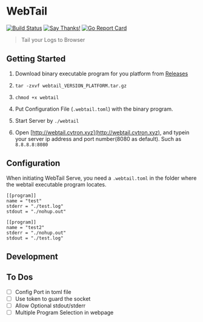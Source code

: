 # WebTail

[![Build Status](https://travis-ci.org/xzyaoi/webtail.svg?branch=master)](https://travis-ci.org/xzyaoi/webtail)
[![Say Thanks!](https://img.shields.io/badge/Say%20Thanks-!-1EAEDB.svg)](https://saythanks.io/to/xzyaoi)
[![Go Report Card](https://goreportcard.com/badge/github.com/xzyaoi/webtail)](https://goreportcard.com/report/github.com/xzyaoi/webtail)

> Tail your Logs to Browser

## Getting Started

1. Download binary executable program for you platform from [Releases](https://github.com/xzyaoi/webtail/releases)

2. ``` tar -zxvf webtail_VERSION_PLATFORM.tar.gz ```

3. ``` chmod +x webtail ```

4. Put Configuration File (```.webtail.toml```) with the binary program.

5. Start Server by ``` ./webtail ```

6. Open [http://webtail.cvtron.xyz](http://webtail.cvtron.xyz), and typein your server ip address and port number(8080 as default). Such as ```8.8.8.8:8080```

## Configuration

When initiating WebTail Serve, you need a ```.webtail.toml``` in the folder where the webtail executable program locates.

```
[[program]]
name = "test"
stderr = "./test.log"
stdout = "./nohup.out"

[[program]]
name = "test2"
stderr = "./nohup.out"
stdout = "./test.log"
```

## Development

## To Dos

* [ ] Config Port in toml file
* [ ] Use token to guard the socket
* [ ] Allow Optional stdout/stderr
* [ ] Multiple Program Selection in webpage